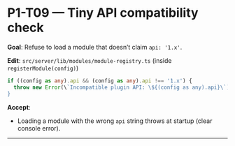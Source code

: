 # P1-T09 — Tiny API compatibility check

**Goal**: Refuse to load a module that doesn’t claim `api: '1.x'`.

**Edit**: `src/server/lib/modules/module-registry.ts` (inside `registerModule(config)`)
```ts
if ((config as any).api && (config as any).api !== '1.x') {
  throw new Error(\`Incompatible plugin API: \${(config as any).api}\`);
}
```

**Accept**:
- Loading a module with the wrong `api` string throws at startup (clear console error).

---
